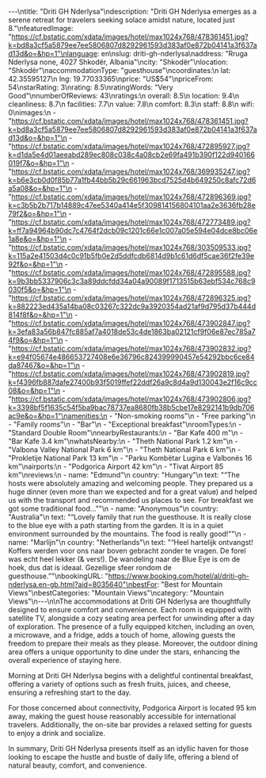 ---\ntitle: "Driti GH Nderlysa"\ndescription: "Driti GH Nderlysa emerges as a serene retreat for travelers seeking solace amidst nature, located just 8."\nfeaturedImage: "https://cf.bstatic.com/xdata/images/hotel/max1024x768/478361451.jpg?k=bd8a3cf5a5879ee7ee5806807d8292961593d383af0e872b04141a3f637ad13d&o=&hp=1"\nlanguage: en\nslug: driti-gh-nderlysa\naddress: "Rruga Nderlysa none, 4027 Shkodër, Albania"\ncity: "Shkodër"\nlocation: "Shkodër"\naccommodationType: "guesthouse"\ncoordinates:\n  lat: 42.35595127\n  lng: 19.77033365\nprice: "US$54"\npriceFrom: 54\nstarRating: 3\nrating: 8.5\nratingWords: "Very Good"\nnumberOfReviews: 43\nratings:\n  overall: 8.5\n  location: 9.4\n  cleanliness: 8.7\n  facilities: 7.7\n  value: 7.8\n  comfort: 8.3\n  staff: 8.8\n  wifi: 0\nimages:\n  - "https://cf.bstatic.com/xdata/images/hotel/max1024x768/478361451.jpg?k=bd8a3cf5a5879ee7ee5806807d8292961593d383af0e872b04141a3f637ad13d&o=&hp=1"\n  - "https://cf.bstatic.com/xdata/images/hotel/max1024x768/472895927.jpg?k=d1da5e4d01aeeabd289ec808c038c4a08cb2e69fa491b390f122d940166019f7&o=&hp=1"\n  - "https://cf.bstatic.com/xdata/images/hotel/max1024x768/369935247.jpg?k=b6e3cb0d0f85b77a1fb44bb5b29c661963bcd7525d4b649250c8afc72d6a5a08&o=&hp=1"\n  - "https://cf.bstatic.com/xdata/images/hotel/max1024x768/472896369.jpg?k=c3b5b2b717b14889c47ee5340a414e5f309814156804101aa2e3636fb28e79f2&o=&hp=1"\n  - "https://cf.bstatic.com/xdata/images/hotel/max1024x768/472773489.jpg?k=ff7a94964b90dc7c4764f2dcb09c1201c66e1c007a05e594e04dce8bc06e1a8e&o=&hp=1"\n  - "https://cf.bstatic.com/xdata/images/hotel/max1024x768/303509533.jpg?k=115a2e41503d4c0c91b5fb0e2d5ddfcdb6814d9b1c61d6df5cae36f2fe39e92f&o=&hp=1"\n  - "https://cf.bstatic.com/xdata/images/hotel/max1024x768/472895588.jpg?k=9b3bb5337906c3c3a89ddcfdd34a04a90089f1713515b63ebf534c768c9030f5&o=&hp=1"\n  - "https://cf.bstatic.com/xdata/images/hotel/max1024x768/472896325.jpg?k=882223ed435a14ba08c03267c322dc9a3920354ad21af9d795d37b444d814f8f&o=&hp=1"\n  - "https://cf.bstatic.com/xdata/images/hotel/max1024x768/473902847.jpg?k=3efa83a56b847fc885af7a4018de53c4de1863ba02121cf9f06e87ec785a74f9&o=&hp=1"\n  - "https://cf.bstatic.com/xdata/images/hotel/max1024x768/473902832.jpg?k=e94f05674e486653727408e6e36796c824399990457e54292bbc6ce84da87467&o=&hp=1"\n  - "https://cf.bstatic.com/xdata/images/hotel/max1024x768/473902819.jpg?k=f4396fb887dafe27400b93f5019ffef22ddf26a9c8d4a9d130043e2f16c9cc08&o=&hp=1"\n  - "https://cf.bstatic.com/xdata/images/hotel/max1024x768/473902806.jpg?k=3398bf5f1635c54f5ba9bac78737ea8680fb38b5cbe17e8292141b9db706ac9e&o=&hp=1"\namenities:\n  - "Non-smoking rooms"\n  - "Free parking"\n  - "Family rooms"\n  - "Bar"\n  - "Exceptional breakfast"\nroomTypes:\n  - "Standard Double Room"\nnearbyRestaurants:\n  - "Bar Kafe 400 m"\n  - "Bar Kafe 3.4 km"\nwhatsNearby:\n  - "Theth National Park 1.2 km"\n  - "Valbona Valley National Park 6 km"\n  - "Theth National Park 6 km"\n  - "Prokletije National Park 13 km"\n  - "Parku Kombëtar Lugina e Valbonës 16 km"\nairports:\n  - "Podgorica Airport 42 km"\n  - "Tivat Airport 85 km"\nreviews:\n  - name: "Edmund"\n    country: "Hungary"\n    text: "“The hosts were absolutely amazing and welcoming people. They prepared us a huge dinner (even more than we expected and for a great value) and helped us with the transport and recommended us places to see. For breakfast we got some traditional food...”"\n  - name: "Anonymous"\n    country: "Australia"\n    text: "“Lovely family that run the guesthouse. It is really close to the blue eye with a path starting from the garden. It is in a quiet environment surrounded by the mountains. The food is really good!”"\n  - name: "Marlijn"\n    country: "Netherlands"\n    text: "“Heel hartelijk ontvangst! Koffers werden voor ons naar boven gebracht zonder te vragen. De forel was echt heel lekker (& vers!). De wandeling naar de Blue Eye is om de hoek, dus dat is ideaal. Gezellige sfeer rondom de guesthouse.”"\nbookingURL: "https://www.booking.com/hotel/al/driti-gh-nderlysa.en-gb.html?aid=8035640"\nbestFor: "Best for Mountain Views"\nbestCategories: "Mountain Views"\ncategory: "Mountain Views"\n---\n\nThe accommodations at Driti GH Nderlysa are thoughtfully designed to ensure comfort and convenience. Each room is equipped with satellite TV, alongside a cozy seating area perfect for unwinding after a day of exploration. The presence of a fully equipped kitchen, including an oven, a microwave, and a fridge, adds a touch of home, allowing guests the freedom to prepare their meals as they please. Moreover, the outdoor dining area offers a unique opportunity to dine under the stars, enhancing the overall experience of staying here.

Morning at Driti GH Nderlysa begins with a delightful continental breakfast, offering a variety of options such as fresh fruits, juices, and cheese, ensuring a refreshing start to the day.

For those concerned about connectivity, Podgorica Airport is located 95 km away, making the guest house reasonably accessible for international travelers. Additionally, the on-site bar provides a relaxed setting for guests to enjoy a drink and socialize.

In summary, Driti GH Nderlysa presents itself as an idyllic haven for those looking to escape the hustle and bustle of daily life, offering a blend of natural beauty, comfort, and convenience.